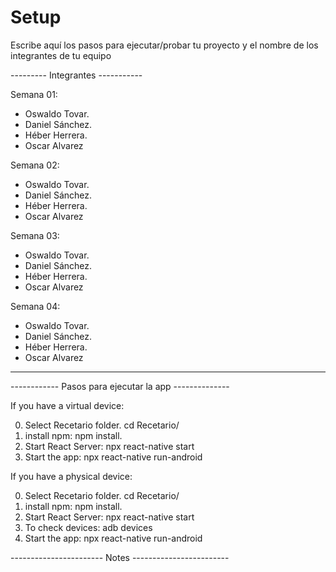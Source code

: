 # Setup

Escribe aquí los pasos para ejecutar/probar tu proyecto y el nombre de los integrantes de tu equipo

--------- Integrantes -----------

Semana 01: 
- Oswaldo Tovar.
- Daniel Sánchez.
- Héber Herrera.
- Oscar Alvarez

Semana 02: 
- Oswaldo Tovar.
- Daniel Sánchez.
- Héber Herrera.
- Oscar Alvarez

Semana 03: 
- Oswaldo Tovar.
- Daniel Sánchez.
- Héber Herrera.
- Oscar Alvarez

Semana 04: 
- Oswaldo Tovar.
- Daniel Sánchez.
- Héber Herrera.
- Oscar Alvarez

---------------------------------

------------ Pasos para ejecutar la app --------------

If you have a virtual device:

0) Select Recetario folder.
    cd Recetario/
1) install npm: npm install.
2) Start React Server: npx react-native start
4) Start the app: npx react-native run-android

If you have a physical device:

0) Select Recetario folder.
    cd Recetario/
1) install npm: npm install.
2) Start React Server: npx react-native start
3) To check devices:
    adb devices
4) Start the app: npx react-native run-android

----------------------- Notes ------------------------
